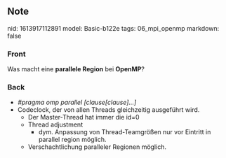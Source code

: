 ## Note
nid: 1613917112891
model: Basic-b122e
tags: 06_mpi_openmp
markdown: false

### Front
Was macht eine <b>parallele Region</b> bei <b>OpenMP</b>?

### Back
<div>
  <div>
    <ul>
      <li><em>#pragma omp parallel [clause[clause]…]</em>
      <li>Codeclock, der von allen Threads gleichzeitig ausgeführt
      wird.
        <ul>
          <li>Der Master-Thread hat immer die id=0
          <li>Thread adjustment
            <ul>
              <li>dym. Anpassung von Thread-Teamgrößen nur vor
              Eintritt in parallel region möglich.
            </ul>
          <li>Verschachtlichung paralleler Regionen möglich.
        </ul>
    </ul>
  </div>
</div>

